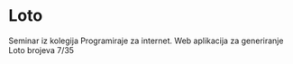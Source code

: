# Loto

Seminar iz kolegija Programiraje za internet. Web aplikacija za generiranje Loto brojeva 7/35
